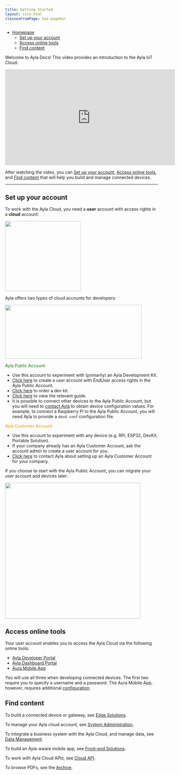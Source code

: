 ```yaml
---
title: Getting Started
layout: site.html
classesFromPage: has-pagebar
---
```


<aside id="pagebar" class="d-xl-block collapse">
  <ul>
    <li><a href="#core-title">Homepage</a>
      <ul>
        <li><a href="#set-up-your-account">Set up your account</a></li>
        <li><a href="#access-online-tools">Access online tools</a></li>
        <li><a href="#find-content">Find content</a></li>
      </ul>
    </li>
  </ul>
</aside>

Welcome to Ayla Docs! This video provides an introduction to the Ayla IoT Cloud: 

<iframe 
  width="560" 
  height="315" 
  src="https://www.youtube.com/embed/qmMH4I_RVno?rel=0"
  frameborder="0" 
  allow="accelerometer; autoplay; encrypted-media; gyroscope; picture-in-picture" 
  allowfullscreen>
</iframe>

After watching the video, you can [Set up your account](#set-up-your-account), [Access online tools](#access-online-tools), and [Find content](#find-content) that will help you build and manage connected devices.

<hr/>

## Set up your account

To work with the Ayla Cloud, you need a **user** account with access rights in a **cloud** account:

<img src="/assets/images/accounts-and-rights.png" width="250" height="230">

Ayla offers two types of cloud accounts for developers:

<img src="/assets/images/dev-accounts.png" width="450" height="177">

<span style="color:green;">Ayla Public Account</span>

* Use this account to experiment with (primarily) an Ayla Development Kit.
* <a href="https://www.aylanetworks.com/sign-up" target="_blank">Click here</a> to create a user account with EndUser access rights in the Ayla Public Account.
* <a href="http://iot.aylanetworks.com/ayla-dev-kit-freel-trial-program.html" target="_blank">Click here</a> to order a dev kit.
* [Click here](/edge-solutions/ayla-development-kit) to view the relevant guide.
* It is possible to connect other devices to the Ayla Public Account, but you will need to <a href="https://www.aylanetworks.com/company/contact-us" target="_black">contact Ayla</a> to obtain device configuration values. For example, to connect a Raspberry Pi to the Ayla Public Account, you will need Ayla to provide a ```devd.conf``` configuration file.

<span style="color:#e69500;">Ayla Customer Account</span>

* Use this account to experiment with any device (e.g. RPi, ESP32, DevKit, Portable Solution).
* If your company already has an Ayla Customer Account, ask the account admin to create a user account for you.
* <a href="https://www.aylanetworks.com/company/contact-us" target="_black">Click here</a> to contact Ayla about setting up an Ayla Customer Account for your company.

If you choose to start with the Ayla Public Account, you can migrate your user account and devices later:

<img src="/assets/images/migrate-accounts.png" width="446" height="">

## Access online tools

Your user account enables you to access the Ayla Cloud via the following online tools:

* [Ayla Developer Portal](/system-administration/ayla-developer-portal)
* [Ayla Dashboard Portal](/system-administration/ayla-dashboard-portal)
* [Aura Mobile App](/system-administration/aura-mobile-app)

You will use all three when developing connected devices. The first two require you to specify a username and a password. The Aura Mobile App, however, requires additional [configuration](/system-administration/aura-mobile-app/#configuration).

## Find content

To build a connected device or gateway, see [Edge Solutions](/edge-solutions).

To manage your Ayla cloud account, see [System Administration](/system-administration).

To integrate a business system with the Ayla Cloud, and manage data, see [Data Management](/data-management).

To build an Ayla-aware mobile app, see [Front-end Solutions](/front-end-solutions).

To work with Ayla Cloud APIs, see [Cloud API](/cloud-api).

To browse PDFs, see the [Archive](/archive).